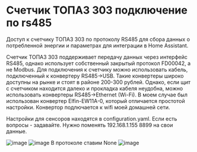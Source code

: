 # Счетчик ТОПАЗ 303 подключение по rs485
Доступ к счетчику ТОПАЗ 303 по протоколу RS485 для сбора данных о потребленной энергии и параметрах для интеграции в Home Assistant.

Счетчик ТОПАЗ 303 поддерживает передачу данных через интерфейс RS485, однако использует собственный закрытый протокол FD00042, а не Modbus. Для подключения к счетчику можно использовать кабель, подключенный к конвертеру RS485->USB. Такие конвертеры широко доступны на рынке и стоят в районе 200-300 рублей. Однако, если щит с счетчиком находится далеко и прокладка кабеля неудобна, можно использовать конвертеры RS485->Ethernet (Wi-Fi). В моем случае был использован конвертер Elfin-EW11A-0, который отличается простотой настройки.
Конвертор подлючается к wifi моей домашней сети.

Настройки для сенсоров находятся в configuration.yaml. Если есть вопросы - задавайте.
Нужно поменять 192.168.1.155 8899 на свои данные.

![image](https://github.com/user-attachments/assets/b8c5c8e8-4601-4a37-93aa-6c7da8112912)
![image](https://github.com/user-attachments/assets/1fc5d40b-cff6-4606-9960-0da09f42f841)
В протоколе ставим None
![image](https://github.com/user-attachments/assets/9f2820b5-81d9-49a7-aa89-b8e4ec9dd4f2)


